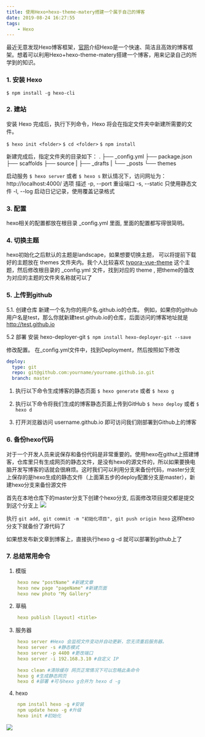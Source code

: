 ```yaml
---
title: 使用Hexo+hexo-theme-matery搭建一个属于自己的博客
date: 2019-08-24 16:27:55
tags:
    - Hexo
---
```



最近无意发现Hexo博客框架，[官网](https://hexo.io/zh-cn/docs/)介绍Hexo是一个快速、简洁且高效的博客框架。想着可以利用Hexo+hexo-theme-matery搭建一个博客，用来记录自己的所学到的知识。

### 1. 安装 Hexo

`$ npm install -g hexo-cli`

### 2. 建站

安装 Hexo 完成后，执行下列命令，Hexo 将会在指定文件夹中新建所需要的文件。

`$ hexo init <folder>`
`$ cd <folder>`
`$ npm install`

新建完成后，指定文件夹的目录如下：
.
├── _config.yml
├── package.json
├── scaffolds
├── source
|   ├── _drafts
|   └── _posts
└── themes

启动服务
`$ hexo server`
或者
`$ hexo s`
默认情况下，访问网址为： http://localhost:4000/
选项	描述
-p,     --port	重设端口
-s,     --static	只使用静态文件
-l,     --log	启动日记记录，使用覆盖记录格式


### 3. 配置
hexo相关的配置都放在根目录 _config.yml 里面, 里面的配置都写得很简明。

### 4. 切换主题
hexo初始化之后默认的主题是landscape，如果想要切换主题， 可以将提前下载好的主题放在 themes 文件夹内。我个人比较喜欢 [typora-vue-theme](https://github.com/blinkfox/hexo-theme-matery/blob/develop/README_CN.md) 这个主题，然后修改根目录的 _config.yml 文件，找到对应的 theme , 把theme的值改为对应的主题的文件夹名称就可以了

### 5. 上传到github
5.1. 创建仓库
新建一个名为你的用户名.github.io的仓库。
例如，如果你的github用户名是test，那么你就新建test.github.io的仓库，后面访问的博客地址就是 http://test.github.io 

5.2 部署
安装 hexo-deployer-git
`$ npm install hexo-deployer-git --save`

修改配置。
在_config.yml文件中，找到Deployment，然后按照如下修改

```yaml
deploy:
  type: git
  repo: git@github.com:yourname/yourname.github.io.git
  branch: master
```

1) 执行以下命令生成博客的静态页面
`$ hexo generate`
或者 `$ hexo g`

2) 执行以下命令将我们生成的博客静态页面上传到GitHub
`$ hexo deploy`
或者 `$ hexo d`

3) 打开浏览器访问 username.github.io 即可访问我们刚部署到Github上的博客

### 6. 备份hexo代码

对于一个开发人员来说保存和备份代码是非常重要的。使用hexo在githut上搭建博客，仓库里只有生成网页的静态文件，是没有hexo的源文件的，所以如果要换电脑开发写博客的话就会很麻烦。这时我们可以利用分支来备份代码，master分支上保存的是hexo生成的静态文件（上面第五步的deploy配置分支是master），新建hexo分支来备份源文件
    
首先在本地仓库下的master分支下创建个hexo分支, 后面修改项目提交都是提交到这个分支上
 ![](https://raw.githubusercontent.com/Mandy-cen/Mandy-cen.github.io/hexo/themes/matery/source/images/20190829155537.png)   

执行 `git add, git commit -m "初始化项目", git push origin hexo` 这样hexo分支下就备份了源代码了

如果想发布新文章到博客上，直接执行hexo g -d 就可以部署到github上了
### 7. 总结常用命令

1) 模版
```yaml
    hexo new "postName" #新建文章
    hexo new page "pageName" #新建页面
    hexo new photo "My Gallery"
```

2) 草稿
```yaml
    hexo publish [layout] <title>
```

3) 服务器
```yaml
    hexo server #Hexo 会监视文件变动并自动更新，您无须重启服务器。
    hexo server -s #静态模式
    hexo server -p 4400 #更改端口
    hexo server -i 192.168.3.10 #自定义 IP
    
    hexo clean #清除缓存 网页正常情况下可以忽略此条命令
    hexo g #生成静态网页
    hexo d #部署 #可与hexo g合并为 hexo d -g
```

4) hexo
```yaml
    npm install hexo -g #安装  
    npm update hexo -g #升级  
    hexo init #初始化
```

    
![](https://raw.githubusercontent.com/Mandy-cen/Mandy-cen.github.io/master/favicon.png)